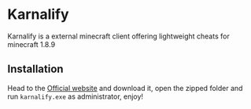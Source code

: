 # Karnalify
Karnalify is a external minecraft client offering lightweight cheats for minecraft 1.8.9

## Installation
Head to the [Official website](google.com) and download it, open the zipped folder and run `karnalify.exe` as administrator, enjoy!
